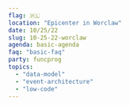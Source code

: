 ```yaml
---
flag: 🇵🇱
location: "Epicenter in Worclaw"
date: 10/25/22
slug: 10-25-22-worclaw
agenda: basic-agenda
faq: "basic-faq"
party: funcprog
topics:
  - "data-model"
  - "event-architecture"
  - "low-code"
---
```

